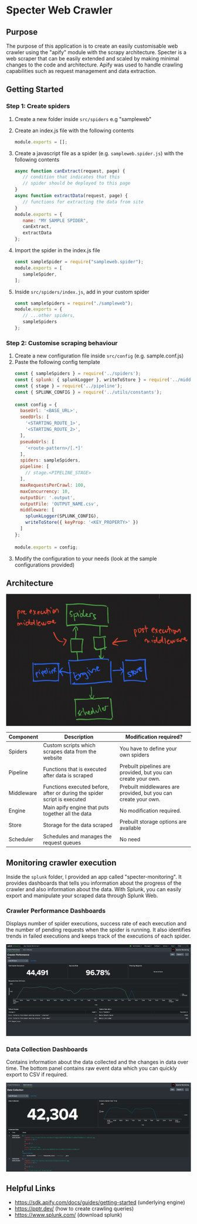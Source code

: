 # Specter Web Crawler

## Purpose
The purpose of this application is to create an easily customisable
web crawler using the "apify" module with the scrapy architecture.
Specter is a web scraper that can be easily extended and scaled by making
minimal changes to the code and architecture. Apify was used to handle crawling
capabilities such as request management and data extraction.

## Getting Started
### Step 1: Create spiders
1. Create a new folder inside `src/spiders` e.g "sampleweb"
2. Create an index.js file with the following contents
    ```js
   module.exports = [];
    ```
3. Create a javascript file as a spider (e.g. `sampleweb.spider.js`) with the following contents
    ```js
   async function canExtract(request, page) {
       // condition that indicates that this
       // spider should be deployed to this page
   }
   async function extractData(request, page) {
       // functions for extracting the data from site
   }
   module.exports = {
       name: "MY SAMPLE SPIDER",
       canExtract,
       extractData
   };
    ```
4. Import the spider in the index.js file
    ```js
   const sampleSpider = require("sampleweb.spider");
   module.exports = [
       sampleSpider,
   ];
    ```

5. Inside `src/spiders/index.js`, add in your custom spider
    ```js
    const sampleSpiders = require("./sampleweb");
    module.exports = {
       // ...other spiders,
       sampleSpiders
    };
    ```

### Step 2: Customise scraping behaviour
1. Create a new configuration file inside `src/config` (e.g. sample.conf.js)
2. Paste the following config template
    ```js
    const { sampleSpiders } = require('../spiders');
    const { splunk: { splunkLogger }, writeToStore } = require('../middleware');
    const { stage } = require('../pipeline');
    const { SPLUNK_CONFIG } = require('../utils/constants');

    const config = {
      baseUrl: '<BASE_URL>',
      seedUrls: [
        '<STARTING_ROUTE_1>',
        '<STARTING_ROUTE_2>',
      ],
      pseudoUrls: [
        '<route-pattern>/[.*]'
      ],
      spiders: sampleSpiders,
      pipeline: [
        // stage.<PIPELINE_STAGE>
      ],
      maxRequestsPerCrawl: 100,
      maxConcurrency: 10,
      outputDir: '.output',
      outputFile: 'OUTPUT_NAME.csv',
      middleware: [
        splunkLogger(SPLUNK_CONFIG),
        writeToStore({ keyProp: '<KEY_PROPERTY>' })
      ]
    };

   module.exports = config;
    ```
3. Modify the configuration to your needs (look at the sample configurations provided)

## Architecture

![Architecture](docs/high-level-architecture.png)

|Component|Description|Modification required?|
|----|----|----|
|Spiders|Custom scripts which scrapes data from the website|You have to define your own spiders|
|Pipeline|Functions that is executed after data is scraped|Prebuilt pipelines are provided, but you can create your own.|
|Middleware|Functions executed before, after or during the spider script is executed|Prebuilt middlewares are provided, but you can create your own.|
|Engine|Main apify engine that puts together all the data|No modification required.|
|Store|Storage for the data scraped|Prebuilt storage options are available|
|Scheduler|Schedules and manages the request queues|No need|

## Monitoring crawler execution
Inside the `splunk` folder, I provided an app called "specter-monitoring". It provides dashboards that tells you information about the progress of the crawler and also information about the data. With Splunk, you can easily export and manipulate your scraped data through Splunk Web.

### Crawler Performance Dashboards
Displays number of spider executions, success rate of each execution and the number of pending requests when the spider is running.
It also identifies trends in failed executions and keeps track of the executions of each spider.

![Crawler Performance](docs/splunk-perf.png)

### Data Collection Dashboards
Contains information about the data collected and the changes in data over time.
The bottom panel contains raw event data which you can quickly export to CSV if required.

![Data Collection Dashboards](docs/splunk-data.png)

## Helpful Links
- https://sdk.apify.com/docs/guides/getting-started (underlying engine)
- https://pptr.dev/ (how to create crawling queries)
- https://www.splunk.com/ (download splunk)
